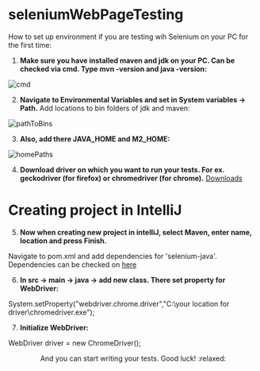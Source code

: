 # seleniumWebPageTesting

How to set up environment if you are testing wih Selenium on your PC for the first time:

1. **Make sure you have installed maven and jdk on your PC. Can be checked via cmd. Type mvn -version and java -version:**

![cmd](https://user-images.githubusercontent.com/55987521/105578866-d88eb300-5d8b-11eb-8aca-891eb9a58aee.PNG)

2. **Navigate to Environmental Variables and set in System variables -> Path.** 
Add locations to bin folders of jdk and maven:

![pathToBins](https://user-images.githubusercontent.com/55987521/105597363-9f127380-5d9c-11eb-8714-2160f266a828.PNG)

3. **Also, add there JAVA_HOME and M2_HOME:**

![homePaths](https://user-images.githubusercontent.com/55987521/105598291-e0a31e80-5d9c-11eb-82d6-f300e92ed3e6.PNG)

4. **Download driver on which you want to run your tests. For ex. geckodriver (for firefox) or chromedriver (for chrome).**
[Downloads](https://www.selenium.dev/downloads/)

# Creating project in IntelliJ

5. **Now when creating new project in intelliJ, select Maven, enter name, location and press Finish.**


Navigate to pom.xml and add dependencies for 'selenium-java'. Dependencies can be checked on [here](https://mvnrepository.com/artifact/org.seleniumhq.selenium)

6. **In src -> main -> java -> add new class. There set property for WebDriver:**


System.setProperty("webdriver.chrome.driver","C:\\your location for driver\\chromedriver.exe");

7. **Initialize WebDriver:**


WebDriver driver = new ChromeDriver();


<p align="center">
And you can start writing your tests. Good luck! :relaxed:
